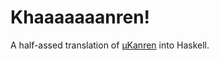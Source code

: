 # Khaaaaaaanren!

A half-assed translation of [μKanren](http://webyrd.net/scheme-2013/papers/HemannMuKanren2013.pdf)
into Haskell.
